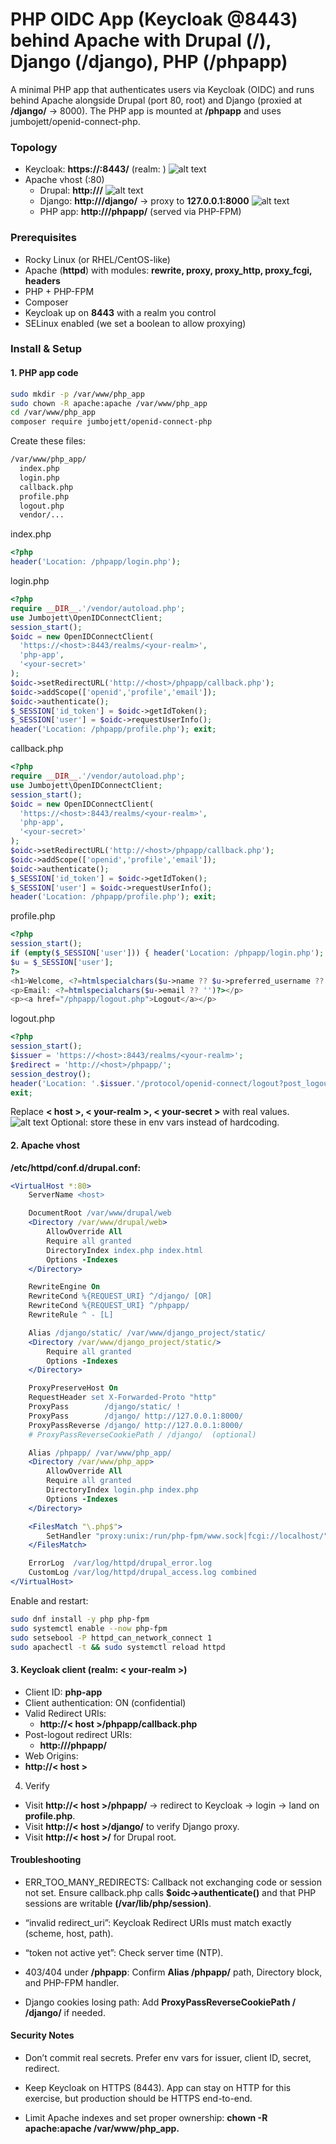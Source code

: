 # PHP OIDC App (Keycloak @8443) behind Apache with Drupal (/), Django (/django), PHP (/phpapp)

A minimal PHP app that authenticates users via Keycloak (OIDC) and runs behind Apache alongside Drupal (port 80, root) and Django (proxied at **/django/** → 8000). The PHP app is mounted at **/phpapp** and uses jumbojett/openid-connect-php.

### Topology
+ Keycloak: **https://<host>:8443/** (realm: **<your-realm>**)
![alt text](image-9.png)
+ Apache vhost (:80)
    + Drupal: **http://<host>/**
    ![alt text](image-10.png)
    + Django: **http://<host>/django/** → proxy to **127.0.0.1:8000**
    ![alt text](image-11.png)
    + PHP app: **http://<host>/phpapp/** (served via PHP-FPM)

### Prerequisites
+ Rocky Linux (or RHEL/CentOS-like)
+ Apache (**httpd**) with modules: **rewrite, proxy, proxy_http, proxy_fcgi, headers**
+ PHP + PHP-FPM
+ Composer
+ Keycloak up on **8443** with a realm you control
+ SELinux enabled (we set a boolean to allow proxying)

### Install & Setup

#### 1. PHP app code

```bash
sudo mkdir -p /var/www/php_app
sudo chown -R apache:apache /var/www/php_app
cd /var/www/php_app
composer require jumbojett/openid-connect-php
```
Create these files:
```bash
/var/www/php_app/
  index.php
  login.php
  callback.php
  profile.php
  logout.php
  vendor/...
```

index.php
```php
<?php
header('Location: /phpapp/login.php');
```

login.php
```php
<?php
require __DIR__.'/vendor/autoload.php';
use Jumbojett\OpenIDConnectClient;
session_start();
$oidc = new OpenIDConnectClient(
  'https://<host>:8443/realms/<your-realm>',
  'php-app',
  '<your-secret>'
);
$oidc->setRedirectURL('http://<host>/phpapp/callback.php');
$oidc->addScope(['openid','profile','email']);
$oidc->authenticate();
$_SESSION['id_token'] = $oidc->getIdToken();
$_SESSION['user'] = $oidc->requestUserInfo();
header('Location: /phpapp/profile.php'); exit;
```

callback.php
```php
<?php
require __DIR__.'/vendor/autoload.php';
use Jumbojett\OpenIDConnectClient;
session_start();
$oidc = new OpenIDConnectClient(
  'https://<host>:8443/realms/<your-realm>',
  'php-app',
  '<your-secret>'
);
$oidc->setRedirectURL('http://<host>/phpapp/callback.php');
$oidc->addScope(['openid','profile','email']);
$oidc->authenticate();
$_SESSION['id_token'] = $oidc->getIdToken();
$_SESSION['user'] = $oidc->requestUserInfo();
header('Location: /phpapp/profile.php'); exit;
```

profile.php
```php
<?php
session_start();
if (empty($_SESSION['user'])) { header('Location: /phpapp/login.php'); exit; }
$u = $_SESSION['user'];
?>
<h1>Welcome, <?=htmlspecialchars($u->name ?? $u->preferred_username ?? 'User')?></h1>
<p>Email: <?=htmlspecialchars($u->email ?? '')?></p>
<p><a href="/phpapp/logout.php">Logout</a></p>
```

logout.php
```php
<?php
session_start();
$issuer = 'https://<host>:8443/realms/<your-realm>';
$redirect = 'http://<host>/phpapp/';
session_destroy();
header('Location: '.$issuer.'/protocol/openid-connect/logout?post_logout_redirect_uri='.urlencode($redirect));
exit;
```

Replace **< host >, < your-realm >, < your-secret >** with real values.
![alt text](image-12.png)
Optional: store these in env vars instead of hardcoding.

#### 2. Apache vhost

**/etc/httpd/conf.d/drupal.conf:**

```apache
<VirtualHost *:80>
    ServerName <host>

    DocumentRoot /var/www/drupal/web
    <Directory /var/www/drupal/web>
        AllowOverride All
        Require all granted
        DirectoryIndex index.php index.html
        Options -Indexes
    </Directory>

    RewriteEngine On
    RewriteCond %{REQUEST_URI} ^/django/ [OR]
    RewriteCond %{REQUEST_URI} ^/phpapp/
    RewriteRule ^ - [L]

    Alias /django/static/ /var/www/django_project/static/
    <Directory /var/www/django_project/static/>
        Require all granted
        Options -Indexes
    </Directory>

    ProxyPreserveHost On
    RequestHeader set X-Forwarded-Proto "http"
    ProxyPass        /django/static/ !
    ProxyPass        /django/ http://127.0.0.1:8000/
    ProxyPassReverse /django/ http://127.0.0.1:8000/
    # ProxyPassReverseCookiePath / /django/  (optional)

    Alias /phpapp/ /var/www/php_app/
    <Directory /var/www/php_app>
        AllowOverride All
        Require all granted
        DirectoryIndex login.php index.php
        Options -Indexes
    </Directory>

    <FilesMatch "\.php$">
        SetHandler "proxy:unix:/run/php-fpm/www.sock|fcgi://localhost/"
    </FilesMatch>

    ErrorLog  /var/log/httpd/drupal_error.log
    CustomLog /var/log/httpd/drupal_access.log combined
</VirtualHost>
```

Enable and restart:

```bash
sudo dnf install -y php php-fpm
sudo systemctl enable --now php-fpm
sudo setsebool -P httpd_can_network_connect 1
sudo apachectl -t && sudo systemctl reload httpd
```

#### 3. Keycloak client (realm: < your-realm >)

+ Client ID: **php-app**
+ Client authentication: ON (confidential)
+ Valid Redirect URIs:
    + **http://< host >/phpapp/callback.php**
+ Post-logout redirect URIs:
    + **http://<host>/phpapp/**
+ Web Origins:
 + **http://< host >**

4) Verify
+ Visit **http://< host >/phpapp/** → redirect to Keycloak → login → land on **profile.php**.
+ Visit **http://< host >/django/** to verify Django proxy.
+ Visit **http://< host >/** for Drupal root.

#### Troubleshooting

+ ERR_TOO_MANY_REDIRECTS: Callback not exchanging code or session not set. Ensure callback.php calls **$oidc->authenticate()** and that PHP sessions are writable **(/var/lib/php/session)**.

+ “invalid redirect_uri”: Keycloak Redirect URIs must match exactly (scheme, host, path).

+ “token not active yet”: Check server time (NTP).

+ 403/404 under **/phpapp**: Confirm **Alias /phpapp/** path, Directory block, and PHP-FPM handler.

+ Django cookies losing path: Add **ProxyPassReverseCookiePath / /django/** if needed.

#### Security Notes

+ Don’t commit real secrets. Prefer env vars for issuer, client ID, secret, redirect.

+ Keep Keycloak on HTTPS (8443). App can stay on HTTP for this exercise, but production should be HTTPS end-to-end.

+ Limit Apache indexes and set proper ownership: **chown -R apache:apache /var/www/php_app.**